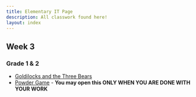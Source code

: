 ```yaml
---
title: Elementary IT Page
description: All classwork found here!
layout: index
---
```


## Week 3

### Grade 1 & 2

+ [Goldilocks and the Three Bears](./w3m.pdf)
+ [Powder Game](https://dan-ball.jp/en/javagame/dust/) - **You may open this ONLY WHEN YOU ARE DONE WITH YOUR WORK**
